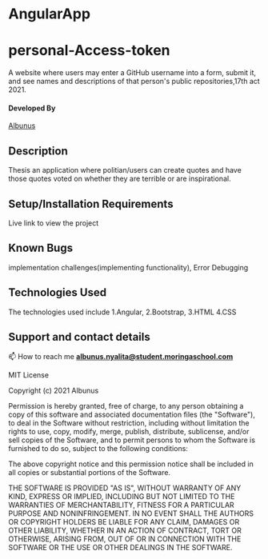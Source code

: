 # AngularApp
# personal-Access-token
A website where users may enter a GitHub username into a form, submit it, and see names and descriptions of that person's public repositories,17th act 2021.
#### Developed By 
[Albunus](https://github.com/albunus)

## Description
 Thesis an application where politian/users can create quotes and have those quotes voted on whether they are terrible or are inspirational. 
 
## Setup/Installation Requirements

Live link to view the project 

## Known Bugs
implementation challenges(implementing  functionality), Error Debugging

## Technologies Used
The technologies used include 
1.Angular,
2.Bootstrap,
3.HTML 
4.CSS

## Support and contact details
📫 How to reach me **albunus.nyalita@student.moringaschool.com**



MIT License

Copyright (c) 2021 Albunus

Permission is hereby granted, free of charge, to any person obtaining a copy
of this software and associated documentation files (the "Software"), to deal
in the Software without restriction, including without limitation the rights
to use, copy, modify, merge, publish, distribute, sublicense, and/or sell
copies of the Software, and to permit persons to whom the Software is
furnished to do so, subject to the following conditions:

The above copyright notice and this permission notice shall be included in all
copies or substantial portions of the Software.

THE SOFTWARE IS PROVIDED "AS IS", WITHOUT WARRANTY OF ANY KIND, EXPRESS OR
IMPLIED, INCLUDING BUT NOT LIMITED TO THE WARRANTIES OF MERCHANTABILITY,
FITNESS FOR A PARTICULAR PURPOSE AND NONINFRINGEMENT. IN NO EVENT SHALL THE
AUTHORS OR COPYRIGHT HOLDERS BE LIABLE FOR ANY CLAIM, DAMAGES OR OTHER
LIABILITY, WHETHER IN AN ACTION OF CONTRACT, TORT OR OTHERWISE, ARISING FROM,
OUT OF OR IN CONNECTION WITH THE SOFTWARE OR THE USE OR OTHER DEALINGS IN THE
SOFTWARE.
